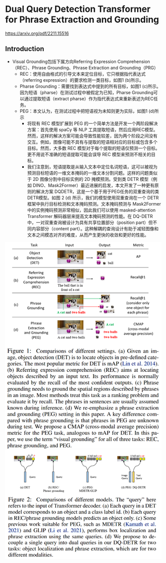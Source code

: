 # Dual Query Detection Transformer for Phrase Extraction and Grounding

https://arxiv.org/pdf/2211.15516

## Introduction

- Visual Grounding包括下属方向Referring Expression Comprehension（REC）、Phrase Grounding、Phrase Extraction and Grounding（PRG）
  - REC：使用自由格式的引导文本来定位目标，它只根据指代表达式（referring expression）的要求检测一类目标，如图1 (b)所示。
  - Pharse Grounding：需要找到表达式中提到的所有目标，如图1 (c)所示。因为短语（pharse）在测试过程中被假定为已知，Pharse Grounding可以通过提取短语（extract pharse）作为指代表达式来重新表述为REC任务。
  - PEG：本文认为，在测试过程中把短语视为未知则更为实际，如图1 (d)所示
    - 将现有 REC 模型扩展到 PEG 的一个简单方法是开发一个两阶段解决方案：首先使用 spaCy 等 NLP 工具提取短语，然后应用REC模型。然而，这样的解决方案可能会导致性能较差，因为两个阶段之间没有交互。例如，图像可能不具有与提取的短语相对应的目标或包含多个目标。然而，大多数 REC 模型对于每个提取的短语仅预测一个目标。更不用说不准确的短语提取可能会误导 REC 模型来预测不相关的目标。
    - 我们注意到，短语提取是从输入文本中定位名词短语，这可以被视为预测目标短语的一维文本掩码的一维文本分割问题。这样的问题类似于 2D 图像分割中目标实例的 2D 掩模预测。受到类 DETR 模型（例如 DINO、Mask2Former）最近进展的启发，本文开发了一种更有原则的解决方案 DQDETR，这是一个基于用于PEG任务的双重查询的类DETR模型。如图 2 (d) 所示，我们的模型使用双重查询在一个 DETR 框架中执行目标检测和文本掩码预测。文本掩码预测与 Mask2Former 中的实例掩码预测非常相似，因此我们可以使用 masked-attention Transformer 解码器层来提高文本掩码预测的性能。在 DQ-DETR 中，一对双重查询被设计为具有共享位置部分（position part）但不同内容部分（content part）。这种解耦的查询设计有助于减轻图像和文本之间模态对齐的难度，从而产生更快的收敛和更好的性能。

<center><img src=../images/image-176.png style="zoom:70%"></center>

<center><img src=../images/image-177.png style="zoom:70%"></center>